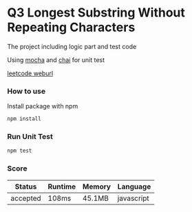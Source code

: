 # Q3 Longest Substring Without Repeating Characters

The project including logic part and test code

Using [mocha](https://mochajs.org/) and [chai](https://www.chaijs.com/) for unit test

[leetcode weburl](https://leetcode.com/problems/longest-substring-without-repeating-characters/)

### How to use

Install package with npm

```bash
npm install
```

### Run Unit Test

```bash
npm test
```

### Score

|Status|Runtime|Memory|Language|
|------|-------|------|--------|
|accepted|108ms|45.1MB|javascript|